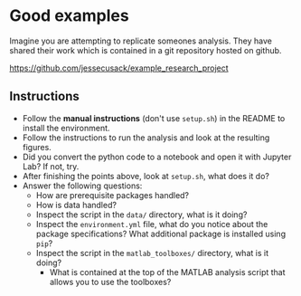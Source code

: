 # Good examples

Imagine you are attempting to replicate someones analysis. They have shared their work which is contained in a git repository hosted on github.

https://github.com/jessecusack/example_research_project

## Instructions

* Follow the **manual instructions** (don't use `setup.sh`) in the README to install the environment.
* Follow the instructions to run the analysis and look at the resulting figures.
* Did you convert the python code to a notebook and open it with Jupyter Lab? If not, try.
* After finishing the points above, look at `setup.sh`, what does it do?
* Answer the following questions:
  * How are prerequisite packages handled?
  * How is data handled?
  * Inspect the script in the `data/` directory, what is it doing?
  * Inspect the `environment.yml` file, what do you notice about the package specifications? What additional package is installed using `pip`?
  * Inspect the script in the `matlab_toolboxes/` directory, what is it doing?
    * What is contained at the top of the MATLAB analysis script that allows you to use the toolboxes?
